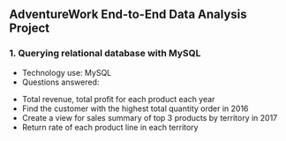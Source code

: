 ## AdventureWork End-to-End Data Analysis Project
### 1. Querying relational database with MySQL
- Technology use: MySQL
- Questions answered:
+ Total revenue, total profit for each product each year
+ Find the customer with the highest total quantity order in 2016
+ Create a view for sales summary of top 3 products by territory in 2017
+ Return rate of each product line in each territory
